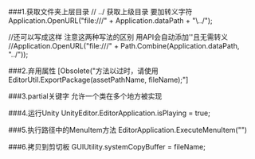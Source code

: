 ###1.获取文件夹上层目录
// \../ 获取上级目录 要加转义字符
Application.OpenURL("file:///" + Application.dataPath + "\\../");

//还可以写成这样 注意这两种写法的区别 用API会自动添加'\'且无需转义
//Application.OpenURL("file:///" + Path.Combine(Application.dataPath, "../"));

###2.弃用属性
[Obsolete("⽅法以过时，请使⽤ EditorUtil.ExportPackage(assetPathName, fileName);"]

###3.partial关键字
允许一个类在多个地方被实现

###4.运行Unity
UnityEditor.EditorApplication.isPlaying = true;

###5.执行路径中的MenuItem方法
EditorApplication.ExecuteMenuItem("")

###6.拷贝到剪切板
GUIUtility.systemCopyBuffer = fileName;